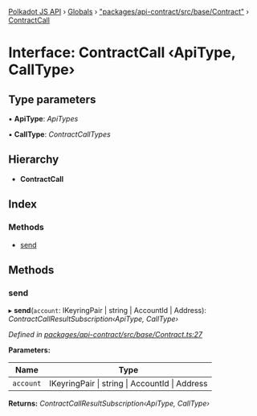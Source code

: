 [Polkadot JS API](../README.md) › [Globals](../globals.md) › ["packages/api-contract/src/base/Contract"](../modules/_packages_api_contract_src_base_contract_.md) › [ContractCall](_packages_api_contract_src_base_contract_.contractcall.md)

# Interface: ContractCall ‹**ApiType, CallType**›

## Type parameters

▪ **ApiType**: *ApiTypes*

▪ **CallType**: *ContractCallTypes*

## Hierarchy

* **ContractCall**

## Index

### Methods

* [send](_packages_api_contract_src_base_contract_.contractcall.md#send)

## Methods

###  send

▸ **send**(`account`: IKeyringPair | string | AccountId | Address): *ContractCallResultSubscription‹ApiType, CallType›*

*Defined in [packages/api-contract/src/base/Contract.ts:27](https://github.com/polkadot-js/api/blob/4654d15097/packages/api-contract/src/base/Contract.ts#L27)*

**Parameters:**

Name | Type |
------ | ------ |
`account` | IKeyringPair &#124; string &#124; AccountId &#124; Address |

**Returns:** *ContractCallResultSubscription‹ApiType, CallType›*
